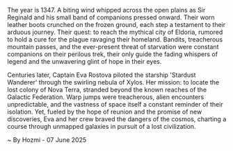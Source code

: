 
The year is 1347.  A biting wind whipped across the open plains as Sir Reginald and his small band of companions pressed onward. Their worn leather boots crunched on the frozen ground, each step a testament to their arduous journey.  Their quest: to reach the mythical city of Eldoria, rumored to hold a cure for the plague ravaging their homeland.  Bandits, treacherous mountain passes, and the ever-present threat of starvation were constant companions on their perilous trek, their only guide the fading whispers of legend and the unwavering glint of hope in their eyes.

Centuries later, Captain Eva Rostova piloted the starship 'Stardust Wanderer' through the swirling nebula of Xylos.  Her mission: to locate the lost colony of Nova Terra, stranded beyond the known reaches of the Galactic Federation.  Warp jumps were treacherous, alien encounters unpredictable, and the vastness of space itself a constant reminder of their isolation.  Yet, fueled by the hope of reunion and the promise of new discoveries, Eva and her crew braved the dangers of the cosmos, charting a course through unmapped galaxies in pursuit of a lost civilization.

~ By Hozmi - 07 June 2025
